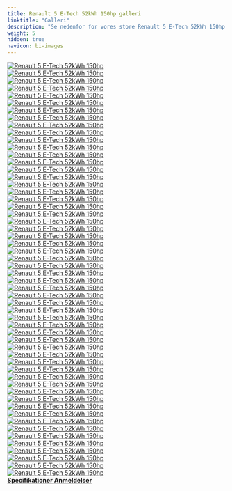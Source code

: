 ```yaml
---
title: Renault 5 E-Tech 52kWh 150hp galleri
linktitle: "Galleri"
description: "Se nedenfor for vores store Renault 5 E-Tech 52kWh 150hp billedgalleri. Klik på billederne for versioner i høj opløsning."
weight: 5
hidden: true
navicon: bi-images
---
```

<!-- markdownlint-disable MD033 -->
<div class="row" id ="my-gallery">
	<div class="pswp-grid-item col-6 col-md-4">
		<a href="https://media.evkx.net/multimedia/models/renault/5/5_e-tech_52kwh_150hp/chargeport_1.jpg"
data-pswp-src="https://media.evkx.net/multimedia/models/renault/5/5_e-tech_52kwh_150hp/chargeport_1.jpg"
data-pswp-width="3000"
data-pswp-height="1687" 
target="_blank">
			<img src="https://media.evkx.net/multimedia/models/renault/5/5_e-tech_52kwh_150hp/chargeport_1_xst.jpg" alt="Renault 5 E-Tech 52kWh 150hp" class="img-fluid " />
		</a>
	</div>
	<div class="pswp-grid-item col-6 col-md-4">
		<a href="https://media.evkx.net/multimedia/models/renault/5/5_e-tech_52kwh_150hp/charging_1.jpg"
data-pswp-src="https://media.evkx.net/multimedia/models/renault/5/5_e-tech_52kwh_150hp/charging_1.jpg"
data-pswp-width="3000"
data-pswp-height="1688" 
target="_blank">
			<img src="https://media.evkx.net/multimedia/models/renault/5/5_e-tech_52kwh_150hp/charging_1_xst.jpg" alt="Renault 5 E-Tech 52kWh 150hp" class="img-fluid " />
		</a>
	</div>
	<div class="pswp-grid-item col-6 col-md-4">
		<a href="https://media.evkx.net/multimedia/models/renault/5/5_e-tech_52kwh_150hp/details_1.jpg"
data-pswp-src="https://media.evkx.net/multimedia/models/renault/5/5_e-tech_52kwh_150hp/details_1.jpg"
data-pswp-width="3000"
data-pswp-height="1687" 
target="_blank">
			<img src="https://media.evkx.net/multimedia/models/renault/5/5_e-tech_52kwh_150hp/details_1_xst.jpg" alt="Renault 5 E-Tech 52kWh 150hp" class="img-fluid " />
		</a>
	</div>
	<div class="pswp-grid-item col-6 col-md-4">
		<a href="https://media.evkx.net/multimedia/models/renault/5/5_e-tech_52kwh_150hp/details_2.jpg"
data-pswp-src="https://media.evkx.net/multimedia/models/renault/5/5_e-tech_52kwh_150hp/details_2.jpg"
data-pswp-width="3000"
data-pswp-height="1687" 
target="_blank">
			<img src="https://media.evkx.net/multimedia/models/renault/5/5_e-tech_52kwh_150hp/details_2_xst.jpg" alt="Renault 5 E-Tech 52kWh 150hp" class="img-fluid " />
		</a>
	</div>
	<div class="pswp-grid-item col-6 col-md-4">
		<a href="https://media.evkx.net/multimedia/models/renault/5/5_e-tech_52kwh_150hp/details_3.jpg"
data-pswp-src="https://media.evkx.net/multimedia/models/renault/5/5_e-tech_52kwh_150hp/details_3.jpg"
data-pswp-width="3000"
data-pswp-height="1687" 
target="_blank">
			<img src="https://media.evkx.net/multimedia/models/renault/5/5_e-tech_52kwh_150hp/details_3_xst.jpg" alt="Renault 5 E-Tech 52kWh 150hp" class="img-fluid " />
		</a>
	</div>
	<div class="pswp-grid-item col-6 col-md-4">
		<a href="https://media.evkx.net/multimedia/models/renault/5/5_e-tech_52kwh_150hp/details_4.jpg"
data-pswp-src="https://media.evkx.net/multimedia/models/renault/5/5_e-tech_52kwh_150hp/details_4.jpg"
data-pswp-width="3000"
data-pswp-height="1686" 
target="_blank">
			<img src="https://media.evkx.net/multimedia/models/renault/5/5_e-tech_52kwh_150hp/details_4_xst.jpg" alt="Renault 5 E-Tech 52kWh 150hp" class="img-fluid " />
		</a>
	</div>
	<div class="pswp-grid-item col-6 col-md-4">
		<a href="https://media.evkx.net/multimedia/models/renault/5/5_e-tech_52kwh_150hp/exterior_1.jpg"
data-pswp-src="https://media.evkx.net/multimedia/models/renault/5/5_e-tech_52kwh_150hp/exterior_1.jpg"
data-pswp-width="3000"
data-pswp-height="1687" 
target="_blank">
			<img src="https://media.evkx.net/multimedia/models/renault/5/5_e-tech_52kwh_150hp/exterior_1_xst.jpg" alt="Renault 5 E-Tech 52kWh 150hp" class="img-fluid " />
		</a>
	</div>
	<div class="pswp-grid-item col-6 col-md-4">
		<a href="https://media.evkx.net/multimedia/models/renault/5/5_e-tech_52kwh_150hp/exterior_10.jpg"
data-pswp-src="https://media.evkx.net/multimedia/models/renault/5/5_e-tech_52kwh_150hp/exterior_10.jpg"
data-pswp-width="3000"
data-pswp-height="1688" 
target="_blank">
			<img src="https://media.evkx.net/multimedia/models/renault/5/5_e-tech_52kwh_150hp/exterior_10_xst.jpg" alt="Renault 5 E-Tech 52kWh 150hp" class="img-fluid " />
		</a>
	</div>
	<div class="pswp-grid-item col-6 col-md-4">
		<a href="https://media.evkx.net/multimedia/models/renault/5/5_e-tech_52kwh_150hp/exterior_11.jpg"
data-pswp-src="https://media.evkx.net/multimedia/models/renault/5/5_e-tech_52kwh_150hp/exterior_11.jpg"
data-pswp-width="3000"
data-pswp-height="1824" 
target="_blank">
			<img src="https://media.evkx.net/multimedia/models/renault/5/5_e-tech_52kwh_150hp/exterior_11_xst.jpg" alt="Renault 5 E-Tech 52kWh 150hp" class="img-fluid " />
		</a>
	</div>
	<div class="pswp-grid-item col-6 col-md-4">
		<a href="https://media.evkx.net/multimedia/models/renault/5/5_e-tech_52kwh_150hp/exterior_12.jpg"
data-pswp-src="https://media.evkx.net/multimedia/models/renault/5/5_e-tech_52kwh_150hp/exterior_12.jpg"
data-pswp-width="3000"
data-pswp-height="2204" 
target="_blank">
			<img src="https://media.evkx.net/multimedia/models/renault/5/5_e-tech_52kwh_150hp/exterior_12_xst.jpg" alt="Renault 5 E-Tech 52kWh 150hp" class="img-fluid " />
		</a>
	</div>
	<div class="pswp-grid-item col-6 col-md-4">
		<a href="https://media.evkx.net/multimedia/models/renault/5/5_e-tech_52kwh_150hp/exterior_13.jpg"
data-pswp-src="https://media.evkx.net/multimedia/models/renault/5/5_e-tech_52kwh_150hp/exterior_13.jpg"
data-pswp-width="3000"
data-pswp-height="1687" 
target="_blank">
			<img src="https://media.evkx.net/multimedia/models/renault/5/5_e-tech_52kwh_150hp/exterior_13_xst.jpg" alt="Renault 5 E-Tech 52kWh 150hp" class="img-fluid " />
		</a>
	</div>
	<div class="pswp-grid-item col-6 col-md-4">
		<a href="https://media.evkx.net/multimedia/models/renault/5/5_e-tech_52kwh_150hp/exterior_14.jpg"
data-pswp-src="https://media.evkx.net/multimedia/models/renault/5/5_e-tech_52kwh_150hp/exterior_14.jpg"
data-pswp-width="3000"
data-pswp-height="1688" 
target="_blank">
			<img src="https://media.evkx.net/multimedia/models/renault/5/5_e-tech_52kwh_150hp/exterior_14_xst.jpg" alt="Renault 5 E-Tech 52kWh 150hp" class="img-fluid " />
		</a>
	</div>
	<div class="pswp-grid-item col-6 col-md-4">
		<a href="https://media.evkx.net/multimedia/models/renault/5/5_e-tech_52kwh_150hp/exterior_15.jpg"
data-pswp-src="https://media.evkx.net/multimedia/models/renault/5/5_e-tech_52kwh_150hp/exterior_15.jpg"
data-pswp-width="3000"
data-pswp-height="1688" 
target="_blank">
			<img src="https://media.evkx.net/multimedia/models/renault/5/5_e-tech_52kwh_150hp/exterior_15_xst.jpg" alt="Renault 5 E-Tech 52kWh 150hp" class="img-fluid " />
		</a>
	</div>
	<div class="pswp-grid-item col-6 col-md-4">
		<a href="https://media.evkx.net/multimedia/models/renault/5/5_e-tech_52kwh_150hp/exterior_16.jpg"
data-pswp-src="https://media.evkx.net/multimedia/models/renault/5/5_e-tech_52kwh_150hp/exterior_16.jpg"
data-pswp-width="3000"
data-pswp-height="2204" 
target="_blank">
			<img src="https://media.evkx.net/multimedia/models/renault/5/5_e-tech_52kwh_150hp/exterior_16_xst.jpg" alt="Renault 5 E-Tech 52kWh 150hp" class="img-fluid " />
		</a>
	</div>
	<div class="pswp-grid-item col-6 col-md-4">
		<a href="https://media.evkx.net/multimedia/models/renault/5/5_e-tech_52kwh_150hp/exterior_17.jpg"
data-pswp-src="https://media.evkx.net/multimedia/models/renault/5/5_e-tech_52kwh_150hp/exterior_17.jpg"
data-pswp-width="3000"
data-pswp-height="1687" 
target="_blank">
			<img src="https://media.evkx.net/multimedia/models/renault/5/5_e-tech_52kwh_150hp/exterior_17_xst.jpg" alt="Renault 5 E-Tech 52kWh 150hp" class="img-fluid " />
		</a>
	</div>
	<div class="pswp-grid-item col-6 col-md-4">
		<a href="https://media.evkx.net/multimedia/models/renault/5/5_e-tech_52kwh_150hp/exterior_18.jpg"
data-pswp-src="https://media.evkx.net/multimedia/models/renault/5/5_e-tech_52kwh_150hp/exterior_18.jpg"
data-pswp-width="3000"
data-pswp-height="2205" 
target="_blank">
			<img src="https://media.evkx.net/multimedia/models/renault/5/5_e-tech_52kwh_150hp/exterior_18_xst.jpg" alt="Renault 5 E-Tech 52kWh 150hp" class="img-fluid " />
		</a>
	</div>
	<div class="pswp-grid-item col-6 col-md-4">
		<a href="https://media.evkx.net/multimedia/models/renault/5/5_e-tech_52kwh_150hp/exterior_19.jpg"
data-pswp-src="https://media.evkx.net/multimedia/models/renault/5/5_e-tech_52kwh_150hp/exterior_19.jpg"
data-pswp-width="3000"
data-pswp-height="1686" 
target="_blank">
			<img src="https://media.evkx.net/multimedia/models/renault/5/5_e-tech_52kwh_150hp/exterior_19_xst.jpg" alt="Renault 5 E-Tech 52kWh 150hp" class="img-fluid " />
		</a>
	</div>
	<div class="pswp-grid-item col-6 col-md-4">
		<a href="https://media.evkx.net/multimedia/models/renault/5/5_e-tech_52kwh_150hp/exterior_2.jpg"
data-pswp-src="https://media.evkx.net/multimedia/models/renault/5/5_e-tech_52kwh_150hp/exterior_2.jpg"
data-pswp-width="3000"
data-pswp-height="1688" 
target="_blank">
			<img src="https://media.evkx.net/multimedia/models/renault/5/5_e-tech_52kwh_150hp/exterior_2_xst.jpg" alt="Renault 5 E-Tech 52kWh 150hp" class="img-fluid " />
		</a>
	</div>
	<div class="pswp-grid-item col-6 col-md-4">
		<a href="https://media.evkx.net/multimedia/models/renault/5/5_e-tech_52kwh_150hp/exterior_20.jpg"
data-pswp-src="https://media.evkx.net/multimedia/models/renault/5/5_e-tech_52kwh_150hp/exterior_20.jpg"
data-pswp-width="3000"
data-pswp-height="2204" 
target="_blank">
			<img src="https://media.evkx.net/multimedia/models/renault/5/5_e-tech_52kwh_150hp/exterior_20_xst.jpg" alt="Renault 5 E-Tech 52kWh 150hp" class="img-fluid " />
		</a>
	</div>
	<div class="pswp-grid-item col-6 col-md-4">
		<a href="https://media.evkx.net/multimedia/models/renault/5/5_e-tech_52kwh_150hp/exterior_21.jpg"
data-pswp-src="https://media.evkx.net/multimedia/models/renault/5/5_e-tech_52kwh_150hp/exterior_21.jpg"
data-pswp-width="3000"
data-pswp-height="1686" 
target="_blank">
			<img src="https://media.evkx.net/multimedia/models/renault/5/5_e-tech_52kwh_150hp/exterior_21_xst.jpg" alt="Renault 5 E-Tech 52kWh 150hp" class="img-fluid " />
		</a>
	</div>
	<div class="pswp-grid-item col-6 col-md-4">
		<a href="https://media.evkx.net/multimedia/models/renault/5/5_e-tech_52kwh_150hp/exterior_22.jpg"
data-pswp-src="https://media.evkx.net/multimedia/models/renault/5/5_e-tech_52kwh_150hp/exterior_22.jpg"
data-pswp-width="3000"
data-pswp-height="1688" 
target="_blank">
			<img src="https://media.evkx.net/multimedia/models/renault/5/5_e-tech_52kwh_150hp/exterior_22_xst.jpg" alt="Renault 5 E-Tech 52kWh 150hp" class="img-fluid " />
		</a>
	</div>
	<div class="pswp-grid-item col-6 col-md-4">
		<a href="https://media.evkx.net/multimedia/models/renault/5/5_e-tech_52kwh_150hp/exterior_23.jpg"
data-pswp-src="https://media.evkx.net/multimedia/models/renault/5/5_e-tech_52kwh_150hp/exterior_23.jpg"
data-pswp-width="3000"
data-pswp-height="2204" 
target="_blank">
			<img src="https://media.evkx.net/multimedia/models/renault/5/5_e-tech_52kwh_150hp/exterior_23_xst.jpg" alt="Renault 5 E-Tech 52kWh 150hp" class="img-fluid " />
		</a>
	</div>
	<div class="pswp-grid-item col-6 col-md-4">
		<a href="https://media.evkx.net/multimedia/models/renault/5/5_e-tech_52kwh_150hp/exterior_24.jpg"
data-pswp-src="https://media.evkx.net/multimedia/models/renault/5/5_e-tech_52kwh_150hp/exterior_24.jpg"
data-pswp-width="3000"
data-pswp-height="1687" 
target="_blank">
			<img src="https://media.evkx.net/multimedia/models/renault/5/5_e-tech_52kwh_150hp/exterior_24_xst.jpg" alt="Renault 5 E-Tech 52kWh 150hp" class="img-fluid " />
		</a>
	</div>
	<div class="pswp-grid-item col-6 col-md-4">
		<a href="https://media.evkx.net/multimedia/models/renault/5/5_e-tech_52kwh_150hp/exterior_25.jpg"
data-pswp-src="https://media.evkx.net/multimedia/models/renault/5/5_e-tech_52kwh_150hp/exterior_25.jpg"
data-pswp-width="3000"
data-pswp-height="2205" 
target="_blank">
			<img src="https://media.evkx.net/multimedia/models/renault/5/5_e-tech_52kwh_150hp/exterior_25_xst.jpg" alt="Renault 5 E-Tech 52kWh 150hp" class="img-fluid " />
		</a>
	</div>
	<div class="pswp-grid-item col-6 col-md-4">
		<a href="https://media.evkx.net/multimedia/models/renault/5/5_e-tech_52kwh_150hp/exterior_26.jpg"
data-pswp-src="https://media.evkx.net/multimedia/models/renault/5/5_e-tech_52kwh_150hp/exterior_26.jpg"
data-pswp-width="3000"
data-pswp-height="2205" 
target="_blank">
			<img src="https://media.evkx.net/multimedia/models/renault/5/5_e-tech_52kwh_150hp/exterior_26_xst.jpg" alt="Renault 5 E-Tech 52kWh 150hp" class="img-fluid " />
		</a>
	</div>
	<div class="pswp-grid-item col-6 col-md-4">
		<a href="https://media.evkx.net/multimedia/models/renault/5/5_e-tech_52kwh_150hp/exterior_27.jpg"
data-pswp-src="https://media.evkx.net/multimedia/models/renault/5/5_e-tech_52kwh_150hp/exterior_27.jpg"
data-pswp-width="3000"
data-pswp-height="1711" 
target="_blank">
			<img src="https://media.evkx.net/multimedia/models/renault/5/5_e-tech_52kwh_150hp/exterior_27_xst.jpg" alt="Renault 5 E-Tech 52kWh 150hp" class="img-fluid " />
		</a>
	</div>
	<div class="pswp-grid-item col-6 col-md-4">
		<a href="https://media.evkx.net/multimedia/models/renault/5/5_e-tech_52kwh_150hp/exterior_28.jpg"
data-pswp-src="https://media.evkx.net/multimedia/models/renault/5/5_e-tech_52kwh_150hp/exterior_28.jpg"
data-pswp-width="3000"
data-pswp-height="2204" 
target="_blank">
			<img src="https://media.evkx.net/multimedia/models/renault/5/5_e-tech_52kwh_150hp/exterior_28_xst.jpg" alt="Renault 5 E-Tech 52kWh 150hp" class="img-fluid " />
		</a>
	</div>
	<div class="pswp-grid-item col-6 col-md-4">
		<a href="https://media.evkx.net/multimedia/models/renault/5/5_e-tech_52kwh_150hp/exterior_29.jpg"
data-pswp-src="https://media.evkx.net/multimedia/models/renault/5/5_e-tech_52kwh_150hp/exterior_29.jpg"
data-pswp-width="3000"
data-pswp-height="1688" 
target="_blank">
			<img src="https://media.evkx.net/multimedia/models/renault/5/5_e-tech_52kwh_150hp/exterior_29_xst.jpg" alt="Renault 5 E-Tech 52kWh 150hp" class="img-fluid " />
		</a>
	</div>
	<div class="pswp-grid-item col-6 col-md-4">
		<a href="https://media.evkx.net/multimedia/models/renault/5/5_e-tech_52kwh_150hp/exterior_3.jpg"
data-pswp-src="https://media.evkx.net/multimedia/models/renault/5/5_e-tech_52kwh_150hp/exterior_3.jpg"
data-pswp-width="3000"
data-pswp-height="1686" 
target="_blank">
			<img src="https://media.evkx.net/multimedia/models/renault/5/5_e-tech_52kwh_150hp/exterior_3_xst.jpg" alt="Renault 5 E-Tech 52kWh 150hp" class="img-fluid " />
		</a>
	</div>
	<div class="pswp-grid-item col-6 col-md-4">
		<a href="https://media.evkx.net/multimedia/models/renault/5/5_e-tech_52kwh_150hp/exterior_30.jpg"
data-pswp-src="https://media.evkx.net/multimedia/models/renault/5/5_e-tech_52kwh_150hp/exterior_30.jpg"
data-pswp-width="3000"
data-pswp-height="1687" 
target="_blank">
			<img src="https://media.evkx.net/multimedia/models/renault/5/5_e-tech_52kwh_150hp/exterior_30_xst.jpg" alt="Renault 5 E-Tech 52kWh 150hp" class="img-fluid " />
		</a>
	</div>
	<div class="pswp-grid-item col-6 col-md-4">
		<a href="https://media.evkx.net/multimedia/models/renault/5/5_e-tech_52kwh_150hp/exterior_4.jpg"
data-pswp-src="https://media.evkx.net/multimedia/models/renault/5/5_e-tech_52kwh_150hp/exterior_4.jpg"
data-pswp-width="3000"
data-pswp-height="1687" 
target="_blank">
			<img src="https://media.evkx.net/multimedia/models/renault/5/5_e-tech_52kwh_150hp/exterior_4_xst.jpg" alt="Renault 5 E-Tech 52kWh 150hp" class="img-fluid " />
		</a>
	</div>
	<div class="pswp-grid-item col-6 col-md-4">
		<a href="https://media.evkx.net/multimedia/models/renault/5/5_e-tech_52kwh_150hp/exterior_5.jpg"
data-pswp-src="https://media.evkx.net/multimedia/models/renault/5/5_e-tech_52kwh_150hp/exterior_5.jpg"
data-pswp-width="3000"
data-pswp-height="1687" 
target="_blank">
			<img src="https://media.evkx.net/multimedia/models/renault/5/5_e-tech_52kwh_150hp/exterior_5_xst.jpg" alt="Renault 5 E-Tech 52kWh 150hp" class="img-fluid " />
		</a>
	</div>
	<div class="pswp-grid-item col-6 col-md-4">
		<a href="https://media.evkx.net/multimedia/models/renault/5/5_e-tech_52kwh_150hp/exterior_6.jpg"
data-pswp-src="https://media.evkx.net/multimedia/models/renault/5/5_e-tech_52kwh_150hp/exterior_6.jpg"
data-pswp-width="3000"
data-pswp-height="1688" 
target="_blank">
			<img src="https://media.evkx.net/multimedia/models/renault/5/5_e-tech_52kwh_150hp/exterior_6_xst.jpg" alt="Renault 5 E-Tech 52kWh 150hp" class="img-fluid " />
		</a>
	</div>
	<div class="pswp-grid-item col-6 col-md-4">
		<a href="https://media.evkx.net/multimedia/models/renault/5/5_e-tech_52kwh_150hp/exterior_7.jpg"
data-pswp-src="https://media.evkx.net/multimedia/models/renault/5/5_e-tech_52kwh_150hp/exterior_7.jpg"
data-pswp-width="3000"
data-pswp-height="1687" 
target="_blank">
			<img src="https://media.evkx.net/multimedia/models/renault/5/5_e-tech_52kwh_150hp/exterior_7_xst.jpg" alt="Renault 5 E-Tech 52kWh 150hp" class="img-fluid " />
		</a>
	</div>
	<div class="pswp-grid-item col-6 col-md-4">
		<a href="https://media.evkx.net/multimedia/models/renault/5/5_e-tech_52kwh_150hp/exterior_8.jpg"
data-pswp-src="https://media.evkx.net/multimedia/models/renault/5/5_e-tech_52kwh_150hp/exterior_8.jpg"
data-pswp-width="3000"
data-pswp-height="1688" 
target="_blank">
			<img src="https://media.evkx.net/multimedia/models/renault/5/5_e-tech_52kwh_150hp/exterior_8_xst.jpg" alt="Renault 5 E-Tech 52kWh 150hp" class="img-fluid " />
		</a>
	</div>
	<div class="pswp-grid-item col-6 col-md-4">
		<a href="https://media.evkx.net/multimedia/models/renault/5/5_e-tech_52kwh_150hp/exterior_9.jpg"
data-pswp-src="https://media.evkx.net/multimedia/models/renault/5/5_e-tech_52kwh_150hp/exterior_9.jpg"
data-pswp-width="3000"
data-pswp-height="1686" 
target="_blank">
			<img src="https://media.evkx.net/multimedia/models/renault/5/5_e-tech_52kwh_150hp/exterior_9_xst.jpg" alt="Renault 5 E-Tech 52kWh 150hp" class="img-fluid " />
		</a>
	</div>
	<div class="pswp-grid-item col-6 col-md-4">
		<a href="https://media.evkx.net/multimedia/models/renault/5/5_e-tech_52kwh_150hp/frontseats_1.jpg"
data-pswp-src="https://media.evkx.net/multimedia/models/renault/5/5_e-tech_52kwh_150hp/frontseats_1.jpg"
data-pswp-width="3000"
data-pswp-height="1687" 
target="_blank">
			<img src="https://media.evkx.net/multimedia/models/renault/5/5_e-tech_52kwh_150hp/frontseats_1_xst.jpg" alt="Renault 5 E-Tech 52kWh 150hp" class="img-fluid " />
		</a>
	</div>
	<div class="pswp-grid-item col-6 col-md-4">
		<a href="https://media.evkx.net/multimedia/models/renault/5/5_e-tech_52kwh_150hp/frontseats_2.jpg"
data-pswp-src="https://media.evkx.net/multimedia/models/renault/5/5_e-tech_52kwh_150hp/frontseats_2.jpg"
data-pswp-width="3000"
data-pswp-height="1687" 
target="_blank">
			<img src="https://media.evkx.net/multimedia/models/renault/5/5_e-tech_52kwh_150hp/frontseats_2_xst.jpg" alt="Renault 5 E-Tech 52kWh 150hp" class="img-fluid " />
		</a>
	</div>
	<div class="pswp-grid-item col-6 col-md-4">
		<a href="https://media.evkx.net/multimedia/models/renault/5/5_e-tech_52kwh_150hp/headlights_1.jpg"
data-pswp-src="https://media.evkx.net/multimedia/models/renault/5/5_e-tech_52kwh_150hp/headlights_1.jpg"
data-pswp-width="3000"
data-pswp-height="1687" 
target="_blank">
			<img src="https://media.evkx.net/multimedia/models/renault/5/5_e-tech_52kwh_150hp/headlights_1_xst.jpg" alt="Renault 5 E-Tech 52kWh 150hp" class="img-fluid " />
		</a>
	</div>
	<div class="pswp-grid-item col-6 col-md-4">
		<a href="https://media.evkx.net/multimedia/models/renault/5/5_e-tech_52kwh_150hp/headlights_2.jpg"
data-pswp-src="https://media.evkx.net/multimedia/models/renault/5/5_e-tech_52kwh_150hp/headlights_2.jpg"
data-pswp-width="3000"
data-pswp-height="1687" 
target="_blank">
			<img src="https://media.evkx.net/multimedia/models/renault/5/5_e-tech_52kwh_150hp/headlights_2_xst.jpg" alt="Renault 5 E-Tech 52kWh 150hp" class="img-fluid " />
		</a>
	</div>
	<div class="pswp-grid-item col-6 col-md-4">
		<a href="https://media.evkx.net/multimedia/models/renault/5/5_e-tech_52kwh_150hp/headlights_3.jpg"
data-pswp-src="https://media.evkx.net/multimedia/models/renault/5/5_e-tech_52kwh_150hp/headlights_3.jpg"
data-pswp-width="3000"
data-pswp-height="1688" 
target="_blank">
			<img src="https://media.evkx.net/multimedia/models/renault/5/5_e-tech_52kwh_150hp/headlights_3_xst.jpg" alt="Renault 5 E-Tech 52kWh 150hp" class="img-fluid " />
		</a>
	</div>
	<div class="pswp-grid-item col-6 col-md-4">
		<a href="https://media.evkx.net/multimedia/models/renault/5/5_e-tech_52kwh_150hp/interior_1.jpg"
data-pswp-src="https://media.evkx.net/multimedia/models/renault/5/5_e-tech_52kwh_150hp/interior_1.jpg"
data-pswp-width="3000"
data-pswp-height="2000" 
target="_blank">
			<img src="https://media.evkx.net/multimedia/models/renault/5/5_e-tech_52kwh_150hp/interior_1_xst.jpg" alt="Renault 5 E-Tech 52kWh 150hp" class="img-fluid " />
		</a>
	</div>
	<div class="pswp-grid-item col-6 col-md-4">
		<a href="https://media.evkx.net/multimedia/models/renault/5/5_e-tech_52kwh_150hp/interior_2.jpg"
data-pswp-src="https://media.evkx.net/multimedia/models/renault/5/5_e-tech_52kwh_150hp/interior_2.jpg"
data-pswp-width="3000"
data-pswp-height="1687" 
target="_blank">
			<img src="https://media.evkx.net/multimedia/models/renault/5/5_e-tech_52kwh_150hp/interior_2_xst.jpg" alt="Renault 5 E-Tech 52kWh 150hp" class="img-fluid " />
		</a>
	</div>
	<div class="pswp-grid-item col-6 col-md-4">
		<a href="https://media.evkx.net/multimedia/models/renault/5/5_e-tech_52kwh_150hp/interior_3.jpg"
data-pswp-src="https://media.evkx.net/multimedia/models/renault/5/5_e-tech_52kwh_150hp/interior_3.jpg"
data-pswp-width="3000"
data-pswp-height="1687" 
target="_blank">
			<img src="https://media.evkx.net/multimedia/models/renault/5/5_e-tech_52kwh_150hp/interior_3_xst.jpg" alt="Renault 5 E-Tech 52kWh 150hp" class="img-fluid " />
		</a>
	</div>
	<div class="pswp-grid-item col-6 col-md-4">
		<a href="https://media.evkx.net/multimedia/models/renault/5/5_e-tech_52kwh_150hp/main_1.jpg"
data-pswp-src="https://media.evkx.net/multimedia/models/renault/5/5_e-tech_52kwh_150hp/main_1.jpg"
data-pswp-width="3000"
data-pswp-height="1688" 
target="_blank">
			<img src="https://media.evkx.net/multimedia/models/renault/5/5_e-tech_52kwh_150hp/main_1_xst.jpg" alt="Renault 5 E-Tech 52kWh 150hp" class="img-fluid " />
		</a>
	</div>
	<div class="pswp-grid-item col-6 col-md-4">
		<a href="https://media.evkx.net/multimedia/models/renault/5/5_e-tech_52kwh_150hp/platform_1.jpg"
data-pswp-src="https://media.evkx.net/multimedia/models/renault/5/5_e-tech_52kwh_150hp/platform_1.jpg"
data-pswp-width="3000"
data-pswp-height="1687" 
target="_blank">
			<img src="https://media.evkx.net/multimedia/models/renault/5/5_e-tech_52kwh_150hp/platform_1_xst.jpg" alt="Renault 5 E-Tech 52kWh 150hp" class="img-fluid " />
		</a>
	</div>
	<div class="pswp-grid-item col-6 col-md-4">
		<a href="https://media.evkx.net/multimedia/models/renault/5/5_e-tech_52kwh_150hp/rearlights_1.jpg"
data-pswp-src="https://media.evkx.net/multimedia/models/renault/5/5_e-tech_52kwh_150hp/rearlights_1.jpg"
data-pswp-width="3000"
data-pswp-height="1687" 
target="_blank">
			<img src="https://media.evkx.net/multimedia/models/renault/5/5_e-tech_52kwh_150hp/rearlights_1_xst.jpg" alt="Renault 5 E-Tech 52kWh 150hp" class="img-fluid " />
		</a>
	</div>
	<div class="pswp-grid-item col-6 col-md-4">
		<a href="https://media.evkx.net/multimedia/models/renault/5/5_e-tech_52kwh_150hp/roof_1.jpg"
data-pswp-src="https://media.evkx.net/multimedia/models/renault/5/5_e-tech_52kwh_150hp/roof_1.jpg"
data-pswp-width="3000"
data-pswp-height="1687" 
target="_blank">
			<img src="https://media.evkx.net/multimedia/models/renault/5/5_e-tech_52kwh_150hp/roof_1_xst.jpg" alt="Renault 5 E-Tech 52kWh 150hp" class="img-fluid " />
		</a>
	</div>
	<div class="pswp-grid-item col-6 col-md-4">
		<a href="https://media.evkx.net/multimedia/models/renault/5/5_e-tech_52kwh_150hp/seats_1.jpg"
data-pswp-src="https://media.evkx.net/multimedia/models/renault/5/5_e-tech_52kwh_150hp/seats_1.jpg"
data-pswp-width="3000"
data-pswp-height="1687" 
target="_blank">
			<img src="https://media.evkx.net/multimedia/models/renault/5/5_e-tech_52kwh_150hp/seats_1_xst.jpg" alt="Renault 5 E-Tech 52kWh 150hp" class="img-fluid " />
		</a>
	</div>
	<div class="pswp-grid-item col-6 col-md-4">
		<a href="https://media.evkx.net/multimedia/models/renault/5/5_e-tech_52kwh_150hp/seats_2.jpg"
data-pswp-src="https://media.evkx.net/multimedia/models/renault/5/5_e-tech_52kwh_150hp/seats_2.jpg"
data-pswp-width="3000"
data-pswp-height="1687" 
target="_blank">
			<img src="https://media.evkx.net/multimedia/models/renault/5/5_e-tech_52kwh_150hp/seats_2_xst.jpg" alt="Renault 5 E-Tech 52kWh 150hp" class="img-fluid " />
		</a>
	</div>
	<div class="pswp-grid-item col-6 col-md-4">
		<a href="https://media.evkx.net/multimedia/models/renault/5/5_e-tech_52kwh_150hp/stalks_1.jpg"
data-pswp-src="https://media.evkx.net/multimedia/models/renault/5/5_e-tech_52kwh_150hp/stalks_1.jpg"
data-pswp-width="3000"
data-pswp-height="1687" 
target="_blank">
			<img src="https://media.evkx.net/multimedia/models/renault/5/5_e-tech_52kwh_150hp/stalks_1_xst.jpg" alt="Renault 5 E-Tech 52kWh 150hp" class="img-fluid " />
		</a>
	</div>
	<div class="pswp-grid-item col-6 col-md-4">
		<a href="https://media.evkx.net/multimedia/models/renault/5/5_e-tech_52kwh_150hp/stalks_2.jpg"
data-pswp-src="https://media.evkx.net/multimedia/models/renault/5/5_e-tech_52kwh_150hp/stalks_2.jpg"
data-pswp-width="3000"
data-pswp-height="1687" 
target="_blank">
			<img src="https://media.evkx.net/multimedia/models/renault/5/5_e-tech_52kwh_150hp/stalks_2_xst.jpg" alt="Renault 5 E-Tech 52kWh 150hp" class="img-fluid " />
		</a>
	</div>
	<div class="pswp-grid-item col-6 col-md-4">
		<a href="https://media.evkx.net/multimedia/models/renault/5/5_e-tech_52kwh_150hp/stalks_3.jpg"
data-pswp-src="https://media.evkx.net/multimedia/models/renault/5/5_e-tech_52kwh_150hp/stalks_3.jpg"
data-pswp-width="3000"
data-pswp-height="1687" 
target="_blank">
			<img src="https://media.evkx.net/multimedia/models/renault/5/5_e-tech_52kwh_150hp/stalks_3_xst.jpg" alt="Renault 5 E-Tech 52kWh 150hp" class="img-fluid " />
		</a>
	</div>
	<div class="pswp-grid-item col-6 col-md-4">
		<a href="https://media.evkx.net/multimedia/models/renault/5/5_e-tech_52kwh_150hp/stralks_4.jpg"
data-pswp-src="https://media.evkx.net/multimedia/models/renault/5/5_e-tech_52kwh_150hp/stralks_4.jpg"
data-pswp-width="3000"
data-pswp-height="1687" 
target="_blank">
			<img src="https://media.evkx.net/multimedia/models/renault/5/5_e-tech_52kwh_150hp/stralks_4_xst.jpg" alt="Renault 5 E-Tech 52kWh 150hp" class="img-fluid " />
		</a>
	</div>
	<div class="pswp-grid-item col-6 col-md-4">
		<a href="https://media.evkx.net/multimedia/models/renault/5/5_e-tech_52kwh_150hp/wheels_1.jpg"
data-pswp-src="https://media.evkx.net/multimedia/models/renault/5/5_e-tech_52kwh_150hp/wheels_1.jpg"
data-pswp-width="3000"
data-pswp-height="1687" 
target="_blank">
			<img src="https://media.evkx.net/multimedia/models/renault/5/5_e-tech_52kwh_150hp/wheels_1_xst.jpg" alt="Renault 5 E-Tech 52kWh 150hp" class="img-fluid " />
		</a>
	</div>
	<div class="pswp-grid-item col-6 col-md-4">
		<a href="https://media.evkx.net/multimedia/models/renault/5/5_e-tech_52kwh_150hp/wheels_2.jpg"
data-pswp-src="https://media.evkx.net/multimedia/models/renault/5/5_e-tech_52kwh_150hp/wheels_2.jpg"
data-pswp-width="3000"
data-pswp-height="1687" 
target="_blank">
			<img src="https://media.evkx.net/multimedia/models/renault/5/5_e-tech_52kwh_150hp/wheels_2_xst.jpg" alt="Renault 5 E-Tech 52kWh 150hp" class="img-fluid " />
		</a>
	</div>
</div>
<script type="module">
  import PhotoSwipeLightbox from '/js/photoswipe-lightbox.esm.js';
    const lightbox = new PhotoSwipeLightbox({
       gallery: '#my-gallery',
        children: 'a',
        pswpModule: () => import('/js/photoswipe.esm.js')
    });
lightbox.init();
</script>
<div class="mt-3 mb-3">
<a href="../specifications/" class="text-decoration-none text-black">
<strong><i class="bi-arrow-left"></i> Specifikationer </strong>
</a>
<a href="../reviews/" class="text-decoration-none text-black float-end">
<strong>Anmeldelser <i class="bi-arrow-right"></i></strong>
</a>
</div>
